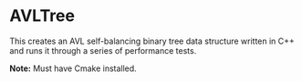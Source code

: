# AVLTree

This creates an AVL self-balancing binary tree data structure written in C++ and runs it through a series of performance tests.





**Note:** Must have Cmake installed.
